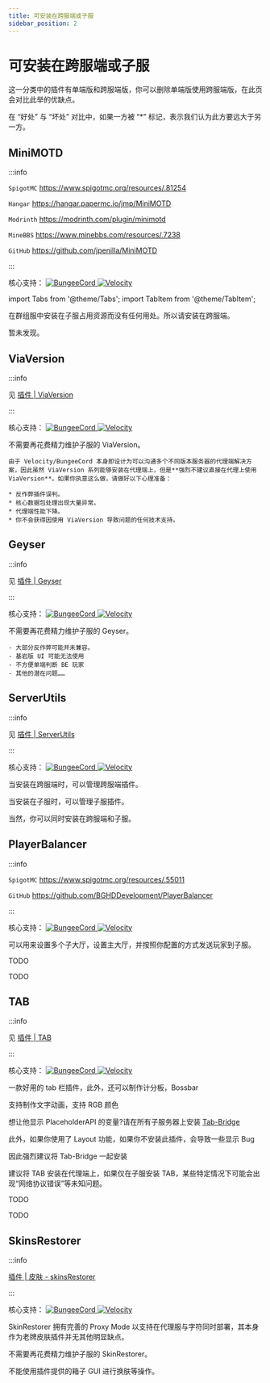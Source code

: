 ```yaml
---
title: 可安装在跨服端或子服
sidebar_position: 2
---
```


# 可安装在跨服端或子服

这一分类中的插件有单端版和跨服端版，你可以删除单端版使用跨服端版，在此页会对比此举的优缺点。

在 “好处” 与 “坏处” 对比中，如果一方被 “*” 标记，表示我们认为此方要远大于另一方。

## MiniMOTD

:::info

`SpigotMC` https://www.spigotmc.org/resources/.81254

`Hangar` https://hangar.papermc.io/jmp/MiniMOTD

`Modrinth` https://modrinth.com/plugin/minimotd

`MineBBS` https://www.minebbs.com/resources/.7238

`GitHub` https://github.com/jpenilla/MiniMOTD

:::

核心支持：
<a href="">
  <img src="https://img.shields.io/badge/BungeeCord-orange?&style=flat-square" class="stylish-image" alt="BungeeCord" />
</a>
<a href="">
  <img src="https://img.shields.io/badge/Velocity-blue?&style=flat-square" class="stylish-image" alt="Velocity" />
</a>

import Tabs from '@theme/Tabs';
import TabItem from '@theme/TabItem';

<Tabs queryString="MiniMOTD">
  <TabItem value="good" label="好处*">

在群组服中安装在子服占用资源而没有任何用处。所以请安装在跨服端。

  </TabItem>

  <TabItem value="bad" label="坏处">

暂未发现。

  </TabItem>
</Tabs>

## ViaVersion

:::info

见 [插件 | ViaVersion](/docs-java/process/plugin/other/Via/Via.md)

:::

核心支持：
<a href="">
  <img src="https://img.shields.io/badge/BungeeCord-orange?&style=flat-square" class="stylish-image" alt="BungeeCord" />
</a>
<a href="">
  <img src="https://img.shields.io/badge/Velocity-blue?&style=flat-square" class="stylish-image" alt="Velocity" />
</a>

<Tabs queryString="ViaVersion">
  <TabItem value="good" label="好处">

不需要再花费精力维护子服的 ViaVersion。

  </TabItem>

  <TabItem value="bad" label="坏处*">

    由于 Velocity/BungeeCord 本身即设计为可以沟通多个不同版本服务器的代理端解决方案，因此虽然 ViaVersion 系列能够安装在代理端上，但是**强烈不建议直接在代理上使用 ViaVersion**。如果你执意这么做，请做好以下心理准备：

    * 反作弊插件误判。
    * 核心数据包处理出现大量异常。
    * 代理端性能下降。
    * 你不会获得因使用 ViaVersion 导致问题的任何技术支持。

  </TabItem>
</Tabs>

## Geyser

:::info

见 [插件 | Geyser](/docs-java/process/mobile-player/Geyser/introduction/overview.md)

:::

核心支持：
<a href="">
  <img src="https://img.shields.io/badge/BungeeCord-orange?&style=flat-square" class="stylish-image" alt="BungeeCord" />
</a>
<a href="">
  <img src="https://img.shields.io/badge/Velocity-blue?&style=flat-square" class="stylish-image" alt="Velocity" />
</a>

<Tabs queryString="Geyser">
  <TabItem value="good" label="好处">

不需要再花费精力维护子服的 Geyser。

  </TabItem>

  <TabItem value="bad" label="坏处*">

    - 大部分反作弊可能并未兼容。
    - 基岩版 UI 可能无法使用
    - 不方便单端判断 BE 玩家
    - 其他的潜在问题……

  </TabItem>
</Tabs>

## ServerUtils

:::info

见 [插件 | ServerUtils](/docs-java/process/plugin/ManageTool/PluginManagement/ServerUtils.md)

:::

核心支持：
<a href="">
  <img src="https://img.shields.io/badge/BungeeCord-orange?&style=flat-square" class="stylish-image" alt="BungeeCord" />
</a>
<a href="">
  <img src="https://img.shields.io/badge/Velocity-blue?&style=flat-square" class="stylish-image" alt="Velocity" />
</a>

<Tabs queryString="ServerUtils">
  <TabItem value="good" label="好处">

当安装在跨服端时，可以管理跨服端插件。

  </TabItem>

  <TabItem value="bad" label="坏处">

当安装在子服时，可以管理子服插件。

  </TabItem>
</Tabs>

当然，你可以同时安装在跨服端和子服。

## PlayerBalancer

:::info

`SpigotMC` https://www.spigotmc.org/resources/.55011

`GitHub` https://github.com/BGHDDevelopment/PlayerBalancer

:::

核心支持：
<a href="">
  <img src="https://img.shields.io/badge/BungeeCord-orange?&style=flat-square" class="stylish-image" alt="BungeeCord" />
</a>
<a href="">
  <img src="https://img.shields.io/badge/Velocity-blue?&style=flat-square" class="stylish-image" alt="Velocity" />
</a>

可以用来设置多个子大厅，设置主大厅，并按照你配置的方式发送玩家到子服。

<Tabs queryString="PlayerBalancer">
  <TabItem value="good" label="好处">

TODO

  </TabItem>

  <TabItem value="bad" label="坏处">

TODO

  </TabItem>
</Tabs>

## TAB

:::info

见 [插件 | TAB](/docs-java/process/plugin/other/TAB&Scoreboard/TAB.md)

:::

核心支持：
<a href="">
  <img src="https://img.shields.io/badge/BungeeCord-orange?&style=flat-square" class="stylish-image" alt="BungeeCord" />
</a>
<a href="">
  <img src="https://img.shields.io/badge/Velocity-blue?&style=flat-square" class="stylish-image" alt="Velocity" />
</a>

一款好用的 tab 栏插件，此外，还可以制作计分板，Bossbar

支持制作文字动画，支持 RGB 颜色

想让他显示 PlaceholderAPI 的变量?请在所有子服务器上安装 [Tab-Bridge](https://www.spigotmc.org/resources/.83966/)

此外，如果你使用了 Layout 功能，如果你不安装此插件，会导致一些显示 Bug

因此强烈建议将 Tab-Bridge 一起安装

建议将 TAB 安装在代理端上，如果仅在子服安装 TAB，某些特定情况下可能会出现“网络协议错误”等未知问题。

<Tabs queryString="TAB">
  <TabItem value="good" label="好处">

TODO

  </TabItem>

  <TabItem value="bad" label="坏处">

TODO

  </TabItem>
</Tabs>

## SkinsRestorer

:::info

[插件 | 皮肤 - skinsRestorer](/docs-java/process/plugin/other/SkinsRestorer.md)

:::

核心支持：
<a href="">
  <img src="https://img.shields.io/badge/BungeeCord-orange?&style=flat-square" class="stylish-image" alt="BungeeCord" />
</a>
<a href="">
  <img src="https://img.shields.io/badge/Velocity-blue?&style=flat-square" class="stylish-image" alt="Velocity" />
</a>

SkinRestorer 拥有完善的 Proxy Mode 以支持在代理服与字符同时部署，其本身作为老牌皮肤插件并无其他明显缺点。

<Tabs queryString="SkinsRestorer">
  <TabItem value="good" label="好处">

不需要再花费精力维护子服的 SkinRestorer。

  </TabItem>

  <TabItem value="bad" label="坏处">

不能使用插件提供的箱子 GUI 进行换肤等操作。

  </TabItem>
</Tabs>

